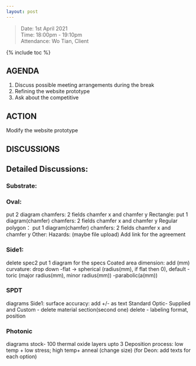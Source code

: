 ```yaml
---
layout: post
---
```


> Date: 1st April 2021<br>
> Time: 18:00pm - 19:10pm<br>
> Attendance: Wo Tian, Client

{% include toc %}

## AGENDA

1. Discuss possible meeting arrangements during the break
2. Refining the website prototype
3. Ask about the competitive

## ACTION

Modify the website prototype

## DISCUSSIONS

## Detailed Discussions:

### Substrate:

### Oval:

put 2 diagram
chamfers: 2 fields chamfer x and chamfer y
Rectangle:
put 1 diagram(chamfer)
chamfers: 2 fields chamfer x and chamfer y
Regular polygon：
put 1 diagram(chamfer)
chamfers: 2 fields chamfer x and chamfer y
Other:
Hazards: (maybe file upload)
Add link for the agreement

### Side1:

delete spec2
put 1 diagram for the specs
Coated area dimension: add (mm)
curvature: drop down
-flat -> spherical (radius(mm), if flat then 0), default
-toric (major radius(mm), minor radius(mm))
-parabolic(a(mm))

### SPDT

diagrams
Side1: surface accuracy: add +/- as text
Standard Optic- Supplied and Custom - delete material section(second one)
delete - labeling format, position

### Photonic

diagrams
stock- 100 thermal oxide
layers upto 3
Deposition process: low temp + low stress; high temp+ anneal (change size)
(for Deon: add texts for each option)
